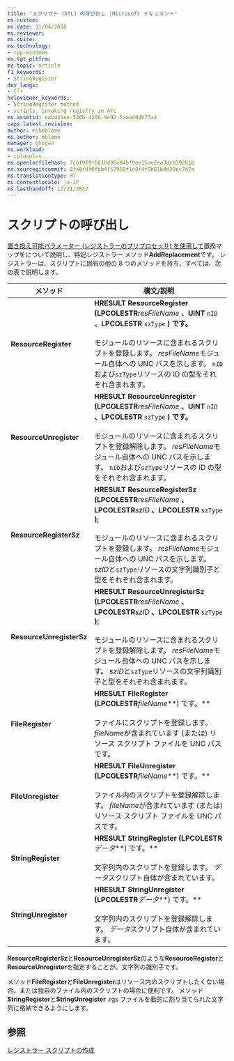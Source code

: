 ```yaml
---
title: "スクリプト (ATL) の呼び出し |Microsoft ドキュメント"
ms.custom: 
ms.date: 11/04/2016
ms.reviewer: 
ms.suite: 
ms.technology:
- cpp-windows
ms.tgt_pltfrm: 
ms.topic: article
f1_keywords:
- StringRegister
dev_langs:
- C++
helpviewer_keywords:
- StringRegister method
- scripts, invoking registry in ATL
ms.assetid: eabd41ee-586b-4266-9e92-5aaad04b73a4
caps.latest.revision: 
author: mikeblome
ms.author: mblome
manager: ghogen
ms.workload:
- cplusplus
ms.openlocfilehash: 7cbf969f601bd90e84bf0ee15ae2ea3dcb392610
ms.sourcegitcommit: 8fa8fdf0fbb4f57950f1e8f4f9b81b4d39ec7d7a
ms.translationtype: MT
ms.contentlocale: ja-JP
ms.lasthandoff: 12/21/2017
---
```

# <a name="invoking-scripts"></a>スクリプトの呼び出し
[置き換え可能パラメーター (レジストラーのプリプロセッサ) を使用して](../atl/using-replaceable-parameters-the-registrar-s-preprocessor.md)置換マップをについて説明し、特記レジストラー メソッド**AddReplacement**です。 レジストラーは、スクリプトに固有の他の 8 つのメソッドを持ち、すべては、次の表で説明します。  
  
|メソッド|構文/説明|  
|------------|-------------------------|  
|**ResourceRegister**|**HRESULT ResourceRegister (LPCOLESTR***resFileName* **、UINT** `nID` **、LPCOLESTR** `szType` **) です。** <br /><br /> モジュールのリソースに含まれるスクリプトを登録します。 *resFileName*モジュール自体への UNC パスを示します。 `nID`および`szType`リソースの ID の型をそれぞれ含まれます。|  
|**ResourceUnregister**|**HRESULT ResourceUnregister (LPCOLESTR***resFileName* **、UINT** `nID` **、LPCOLESTR** `szType` **) です。** <br /><br /> モジュールのリソースに含まれるスクリプトを登録解除します。 *resFileName*モジュール自体への UNC パスを示します。 `nID`および`szType`リソースの ID の型をそれぞれ含まれます。|  
|**ResourceRegisterSz**|**HRESULT ResourceRegisterSz (LPCOLESTR***resFileName* **、LPCOLESTR***szID* **、LPCOLESTR** `szType` **);** <br /><br /> モジュールのリソースに含まれるスクリプトを登録します。 *resFileName*モジュール自体への UNC パスを示します。 *szID*と`szType`リソースの文字列識別子と型をそれぞれ含まれます。|  
|**ResourceUnregisterSz**|**HRESULT ResourceUnregisterSz (LPCOLESTR***resFileName* **、LPCOLESTR***szID* **、LPCOLESTR** `szType` **);** <br /><br /> モジュールのリソースに含まれるスクリプトを登録解除します。 *resFileName*モジュール自体への UNC パスを示します。 *szID*と`szType`リソースの文字列識別子と型をそれぞれ含まれます。|  
|**FileRegister**|**HRESULT FileRegister (LPCOLESTR***fileName***) です。** <br /><br /> ファイルにスクリプトを登録します。 *fileName*が含まれています (または) リソース スクリプト ファイルを UNC パスです。|  
|**FileUnregister**|**HRESULT FileUnregister (LPCOLESTR***fileName***) です。** <br /><br /> ファイル内のスクリプトを登録解除します。 *fileName*が含まれています (または) リソース スクリプト ファイルを UNC パスです。|  
|**StringRegister**|**HRESULT StringRegister (LPCOLESTR***データ***) です。** <br /><br /> 文字列内のスクリプトを登録します。 *データ*スクリプト自体が含まれています。|  
|**StringUnregister**|**HRESULT StringUnregister (LPCOLESTR***データ***) です。** <br /><br /> 文字列内のスクリプトを登録解除します。 *データ*スクリプト自体が含まれています。|  
  
 **ResourceRegisterSz**と**ResourceUnregisterSz**のような**ResourceRegister**と**ResourceUnregister**を指定することが、文字列の識別子です。  
  
 メソッド**FileRegister**と**FileUnregister**はリソース内のスクリプトしたくない場合、または独自のファイル内のスクリプトの場合に便利です。 メソッド**StringRegister**と**StringUnregister** .rgs ファイルを動的に割り当てられた文字列に格納できるようにします。  
  
## <a name="see-also"></a>参照  
 [レジストラー スクリプトの作成](../atl/creating-registrar-scripts.md)

